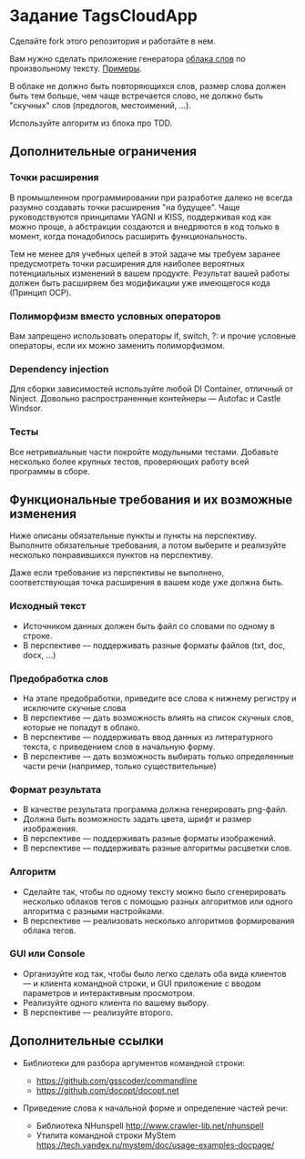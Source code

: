 ﻿# Задание TagsCloudApp

Сделайте fork этого репозитория и работайте в нем.

Вам нужно сделать приложение генератора [облака слов](https://ru.wikipedia.org/wiki/%D0%9E%D0%B1%D0%BB%D0%B0%D0%BA%D0%BE_%D1%82%D0%B5%D0%B3%D0%BE%D0%B2) по произвольному тексту.
[Примеры](https://www.google.ru/search?q=%D0%9E%D0%B1%D0%BB%D0%B0%D0%BA%D0%BE+%D1%81%D0%BB%D0%BE%D0%B2&tbm=isch).

В облаке не должно быть повторяющихся слов, размер слова должен быть тем больше, чем чаще встречается слово, не должно быть "скучных" слов (предлогов, местоимений, ...).

Используйте алгоритм из блока про TDD.

## Дополнительные ограничения

### Точки расширения

В промышленном программировании при разработке далеко не всегда разумно создавать точки расширения "на будущее". 
Чаще руководствуются принципами YAGNI и KISS, поддерживая код как можно проще, а абстракции создаются и внедряются в код только в момент, 
когда понадобилось расширить функциональность.

Тем не менее для учебных целей в этой задаче мы требуем заранее предусмотреть точки расширения для наиболее вероятных потенциальных изменений в вашем продукте.
Результат вашей работы должен быть расширяем без модификации уже имеющегося кода (Принцип OCP).

### Полиморфизм вместо условных операторов

Вам запрещено использовать операторы if, switch, ?: и прочие условные операторы, если их можно заменить полиморфизмом.

### Dependency injection

Для сборки зависимостей используйте любой DI Container, отличный от Ninject. 
Довольно распространенные контейнеры — Autofac и Castle Windsor.

### Тесты

Все нетривиальные части покройте модульными тестами.
Добавьте несколько более крупных тестов, проверяющих работу всей программы в сборе.

## Функциональные требования и их возможные изменения

Ниже описаны обязательные пункты и пункты на перспективу. 
Выполните обязательные требования, а потом выберите и реализуйте несколько понравившихся пунктов на перспективу.

Даже если требование из перспективы не выполнено, соответствующая точка расширения в вашем коде уже должна быть.

### Исходный текст 

* Источником данных должен быть файл со словами по одному в строке.
* В перспективе — поддерживать разные форматы файлов (txt, doc, docx, ...)

### Предобработка слов

* На этапе предобработки, приведите все слова к нижнему регистру и исключите скучные слова
* В перспективе — дать возможность влиять на список скучных слов, которые не попадут в облако.
* В перспективе — поддерживать ввод данных из литературного текста, с приведением слов в начальную форму.
* В перспективе — дать возможность выбирать только определенные части речи (например, только существительные)

### Формат результата

* В качестве результата программа должна генерировать png-файл. 
* Должна быть возможность задать цвета, шрифт и размер изображения.
* В перспективе — поддерживать разные форматы изображений.
* В перспективе — поддерживать разные алгоритмы расцветки слов.

### Алгоритм

* Сделайте так, чтобы по одному тексту можно было сгенерировать несколько облаков тегов с помощью разных алгоритмов или одного алгоритма с разными настройками.
* В перспективе — реализовать несколько алгоритмов формирования облака тегов.

### GUI или Console

* Организуйте код так, чтобы было легко сделать оба вида клиентов — и клиента командной строки, и GUI приложение с вводом параметров и интерактивным просмотром.
* Реализуйте одного клиента по вашему выбору.
* В перспективе — реализуйте второго.



## Дополнительные ссылки

* Библиотеки для разбора аргументов командной строки:
	
	* https://github.com/gsscoder/commandline
	* https://github.com/docopt/docopt.net

* Приведение слова к начальной форме и определение частей речи:
	
	* Библиотека NHunspell http://www.crawler-lib.net/nhunspell
	* Утилита командной строки MyStem https://tech.yandex.ru/mystem/doc/usage-examples-docpage/
	
	
